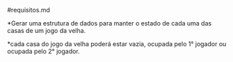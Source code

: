 #requisitos.md

*Gerar uma estrutura de dados para manter o estado de cada uma das casas de um jogo da velha.

*cada casa do jogo da velha poderá estar vazia, ocupada pelo 1° jogador ou ocupada pelo 2° jogador.